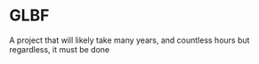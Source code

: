 # GLBF
A project that will likely take many years, and countless hours but regardless, it must be done
